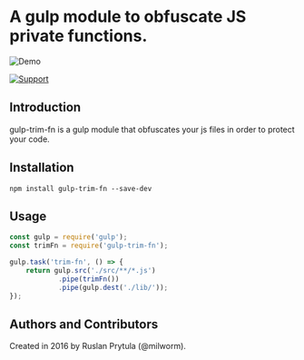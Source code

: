 # A gulp module to obfuscate JS private functions.

![Demo](https://raw.githubusercontent.com/milworm/gulp-trim-fn/master/demo.gif)

[![Support](https://supporter.60devs.com/api/b/399936c021d5111d90001de85283a4b5/gulp-trim-fn)](https://supporter.60devs.com/support/399936c021d5111d90001de85283a4b5/gulp-trim-fn)

## Introduction
gulp-trim-fn is a gulp module that obfuscates your js files in order to protect your code.

## Installation
    npm install gulp-trim-fn --save-dev

## Usage
```javascript
const gulp = require('gulp');
const trimFn = require('gulp-trim-fn');

gulp.task('trim-fn', () => {
    return gulp.src('./src/**/*.js')
            .pipe(trimFn())
            .pipe(gulp.dest('./lib/'));
});
```

## Authors and Contributors
Created in 2016 by Ruslan Prytula (@milworm).
